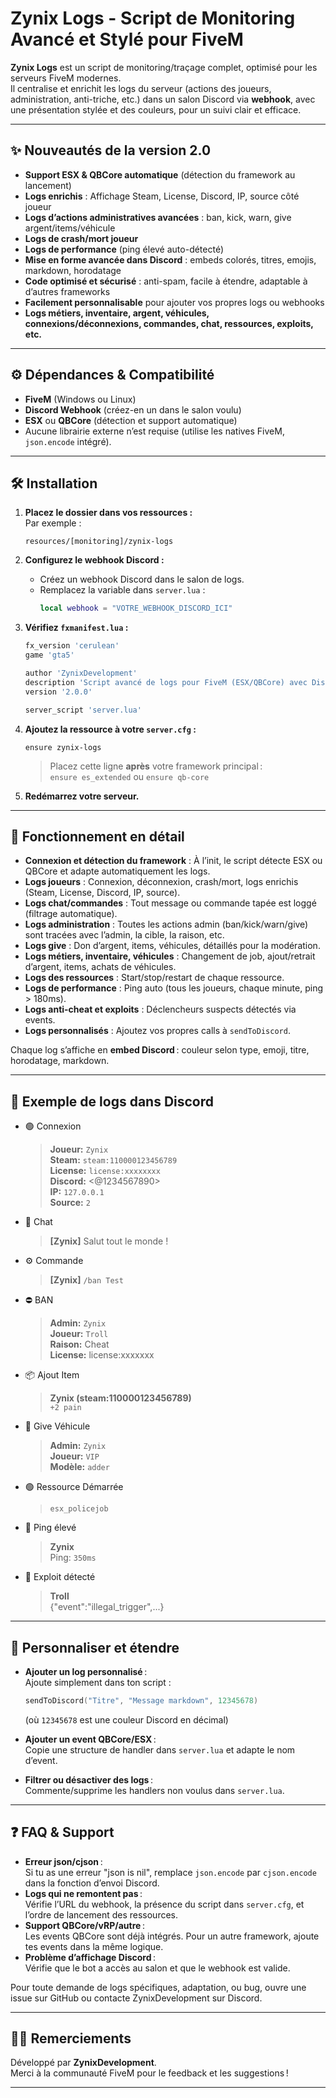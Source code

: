 # Zynix Logs - Script de Monitoring Avancé et Stylé pour FiveM

**Zynix Logs** est un script de monitoring/traçage complet, optimisé pour les serveurs FiveM modernes.  
Il centralise et enrichit les logs du serveur (actions des joueurs, administration, anti-triche, etc.) dans un salon Discord via **webhook**, avec une présentation stylée et des couleurs, pour un suivi clair et efficace.

---

## ✨ Nouveautés de la version 2.0

- **Support ESX & QBCore automatique** (détection du framework au lancement)
- **Logs enrichis** : Affichage Steam, License, Discord, IP, source côté joueur
- **Logs d’actions administratives avancées** : ban, kick, warn, give argent/items/véhicule
- **Logs de crash/mort joueur**
- **Logs de performance** (ping élevé auto-détecté)
- **Mise en forme avancée dans Discord** : embeds colorés, titres, emojis, markdown, horodatage
- **Code optimisé et sécurisé** : anti-spam, facile à étendre, adaptable à d’autres frameworks
- **Facilement personnalisable** pour ajouter vos propres logs ou webhooks
- **Logs métiers, inventaire, argent, véhicules, connexions/déconnexions, commandes, chat, ressources, exploits, etc.**

---

## ⚙️ Dépendances & Compatibilité

- **FiveM** (Windows ou Linux)
- **Discord Webhook** (créez-en un dans le salon voulu)
- **ESX** ou **QBCore** (détection et support automatique)
- Aucune librairie externe n’est requise (utilise les natives FiveM, `json.encode` intégré).

---

## 🛠️ Installation

1. **Placez le dossier dans vos ressources :**  
   Par exemple :  
   ```
   resources/[monitoring]/zynix-logs
   ```

2. **Configurez le webhook Discord :**  
   - Créez un webhook Discord dans le salon de logs.
   - Remplacez la variable dans `server.lua` :
     ```lua
     local webhook = "VOTRE_WEBHOOK_DISCORD_ICI"
     ```

3. **Vérifiez `fxmanifest.lua` :**
   ```lua
   fx_version 'cerulean'
   game 'gta5'

   author 'ZynixDevelopment'
   description 'Script avancé de logs pour FiveM (ESX/QBCore) avec Discord stylé'
   version '2.0.0'

   server_script 'server.lua'
   ```

4. **Ajoutez la ressource à votre `server.cfg` :**
   ```
   ensure zynix-logs
   ```
   > Placez cette ligne **après** votre framework principal :  
   > `ensure es_extended` ou `ensure qb-core`

5. **Redémarrez votre serveur.**

---

## 🚦 Fonctionnement en détail

- **Connexion et détection du framework** : À l’init, le script détecte ESX ou QBCore et adapte automatiquement les logs.
- **Logs joueurs** : Connexion, déconnexion, crash/mort, logs enrichis (Steam, License, Discord, IP, source).
- **Logs chat/commandes** : Tout message ou commande tapée est loggé (filtrage automatique).
- **Logs administration** : Toutes les actions admin (ban/kick/warn/give) sont tracées avec l’admin, la cible, la raison, etc.
- **Logs give** : Don d’argent, items, véhicules, détaillés pour la modération.
- **Logs métiers, inventaire, véhicules** : Changement de job, ajout/retrait d’argent, items, achats de véhicules.
- **Logs des ressources** : Start/stop/restart de chaque ressource.
- **Logs de performance** : Ping auto (tous les joueurs, chaque minute, ping > 180ms).
- **Logs anti-cheat et exploits** : Déclencheurs suspects détectés via events.
- **Logs personnalisés** : Ajoutez vos propres calls à `sendToDiscord`.

Chaque log s’affiche en **embed Discord** : couleur selon type, emoji, titre, horodatage, markdown.

---

## 🎨 Exemple de logs dans Discord

- 🟢 Connexion  
  > **Joueur:** `Zynix`  
  > **Steam:** `steam:110000123456789`  
  > **License:** `license:xxxxxxxx`  
  > **Discord:** <@1234567890>  
  > **IP:** `127.0.0.1`  
  > **Source:** `2`
- 💬 Chat  
  > **[Zynix]** Salut tout le monde !
- ⚙️ Commande  
  > **[Zynix]** `/ban Test`
- ⛔ BAN  
  > **Admin:** `Zynix`  
  > **Joueur:** `Troll`  
  > **Raison:** Cheat  
  > **License:** license:xxxxxxx
- 📦 Ajout Item  
  > **Zynix (steam:110000123456789)**  
  > `+2 pain`
- 🚗 Give Véhicule  
  > **Admin:** `Zynix`  
  > **Joueur:** `VIP`  
  > **Modèle:** `adder`
- 🟢 Ressource Démarrée  
  > `esx_policejob`
- 🏓 Ping élevé  
  > **Zynix**  
  > Ping: `350ms`
- 🚨 Exploit détecté  
  > **Troll**  
  > {"event":"illegal_trigger",...}

---

## 🔧 Personnaliser et étendre

- **Ajouter un log personnalisé** :  
  Ajoute simplement dans ton script :
  ```lua
  sendToDiscord("Titre", "Message markdown", 12345678)
  ```
  (où `12345678` est une couleur Discord en décimal)

- **Ajouter un event QBCore/ESX** :  
  Copie une structure de handler dans `server.lua` et adapte le nom d’event.

- **Filtrer ou désactiver des logs** :  
  Commente/supprime les handlers non voulus dans `server.lua`.

---

## ❓ FAQ & Support

- **Erreur json/cjson** :  
  Si tu as une erreur "json is nil", remplace `json.encode` par `cjson.encode` dans la fonction d’envoi Discord.
- **Logs qui ne remontent pas** :  
  Vérifie l’URL du webhook, la présence du script dans `server.cfg`, et l’ordre de lancement des ressources.
- **Support QBCore/vRP/autre** :  
  Les events QBCore sont déjà intégrés. Pour un autre framework, ajoute tes events dans la même logique.
- **Problème d’affichage Discord** :  
  Vérifie que le bot a accès au salon et que le webhook est valide.

Pour toute demande de logs spécifiques, adaptation, ou bug, ouvre une issue sur GitHub ou contacte ZynixDevelopment sur Discord.

---

## 👨‍💻 Remerciements

Développé par **ZynixDevelopment**.  
Merci à la communauté FiveM pour le feedback et les suggestions !

---
